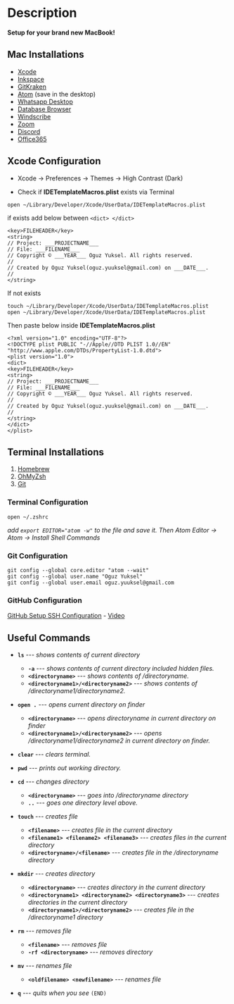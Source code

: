# Description
**Setup for your brand new MacBook!**

## Mac Installations
- [Xcode](https://developer.apple.com/xcode/)
- [Inkspace](https://inkscape.org)
- [GitKraken](https://www.gitkraken.com)
- [Atom](https://atom.io) (save in the desktop)
- [Whatsapp Desktop](https://www.whatsapp.com/download)
- [Database Browser](https://sqlitebrowser.org/dl/)
- [Windscribe](https://tur.windscribe.com)
- [Zoom](https://zoom.us/download)
- [Discord](https://discord.com)
- [Office365](https://www.office.com/?auth=2&home=1)

## Xcode Configuration
- Xcode -> Preferences -> Themes -> High Contrast (Dark)

- Check if **IDETemplateMacros.plist** exists via Terminal
 ```console
 open ~/Library/Developer/Xcode/UserData/IDETemplateMacros.plist
 ```
if exists add below between `<dict> </dict>`
```console
<key>FILEHEADER</key>
<string>
// Project: ___PROJECTNAME___
// File: ___FILENAME___
// Copyright © ___YEAR___ Oguz Yuksel. All rights reserved.
//
// Created by Oguz Yuksel(oguz.yuuksel@gmail.com) on ___DATE___.
//
</string>
 ```
If not exists

 ```console
 touch ~/Library/Developer/Xcode/UserData/IDETemplateMacros.plist
 open ~/Library/Developer/Xcode/UserData/IDETemplateMacros.plist
 ```
Then paste below inside **IDETemplateMacros.plist**
 ```console
 <?xml version="1.0" encoding="UTF-8"?>
 <!DOCTYPE plist PUBLIC "-//Apple//DTD PLIST 1.0//EN" "http://www.apple.com/DTDs/PropertyList-1.0.dtd">
 <plist version="1.0">
 <dict>
 <key>FILEHEADER</key>
 <string>
 // Project: ___PROJECTNAME___
 // File: ___FILENAME___
 // Copyright © ___YEAR___ Oguz Yuksel. All rights reserved.
 //
 // Created by Oguz Yuksel(oguz.yuuksel@gmail.com) on ___DATE___.
 //
 </string>
 </dict>
 </plist>
```

## Terminal Installations
 1. [Homebrew](https://brew.sh)
 2. [OhMyZsh](https://github.com/ohmyzsh/ohmyzsh/)
 3. [Git](https://git-scm.com/download/mac)

### Terminal Configuration
```console
open ~/.zshrc
```
*add `export EDITOR="atom -w"` to the file and save it. Then Atom Editor -> Atom -> Install Shell Commands*

### Git Configuration
```console
git config --global core.editor "atom --wait"
git config --global user.name "Oguz Yuksel"
git config --global user.email oguz.yuuksel@gmail.com
```

### GitHub Configuration
[GitHub Setup SSH Configuration](https://docs.github.com/en/github/authenticating-to-github/connecting-to-github-with-ssh/checking-for-existing-ssh-keys) - [Video](https://www.udemy.com/course/git-and-github-bootcamp/learn/lecture/24911572#overview)

## Useful Commands

 - **`ls`** --- *shows contents of current directory*
	 - **`-a`** --- *shows contents of current directory included hidden files.*
	 - **`<directoryname>`** --- *shows contents of /directoryname.*
	 - **`<directoryname1>/<directoryname2>`** --- *shows contents of /directoryname1/directoryname2.*

 - **`open .`** --- *opens current directory on finder*
	 - **`<directoryname>`** --- *opens directoryname in current directory on finder*
	 - **`<directoryname1>/<directoryname2>`** --- *opens /directoryname1/directoryname2 in current directory on finder.*

 - **`clear`** --- *clears terminal.*

 - **`pwd`** --- *prints out working directory.*

 - **`cd`** --- *changes directory*
	 - **`<directoryname>`** --- *goes into /directoryname directory*
	 - **`..`** --- *goes one directory level above.*

 - **`touch`** --- *creates file*
 	 - **`<filename>`** --- *creates file in the current directory*
 	 - **`<filename1> <filename2> <filename3>`** --- *creates files in the current directory*
	 - **`<directoryname>/<filename>`** --- *creates file in the /directoryname directory*

 - **`mkdir`** --- *creates directory*
 	 - **`<directoryname>`** --- *creates directory in the current directory*
 	 - **`<directoryname1> <directoryname2> <directoryname3>`** --- *creates directories in the current directory*
	 - **`<directoryname1>/<directoryname2>`** --- *creates file in the /directoryname1 directory*

 - **`rm`** --- *removes file*
 	 - **`<filename>`** --- *removes file*
 	 - **`-rf <directoryname>`** --- *removes directory*

 - **`mv`** --- *renames file*
 	 - **`<oldfilename> <newfilename>`** --- *renames file*

 - **`q`** --- *quits when you see* `(END)`
